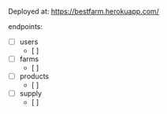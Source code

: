 Deployed at: https://bestfarm.herokuapp.com/

endpoints:
- [ ] users
    - [ ] 
- [ ] farms
    - [ ] 
- [ ] products
    - [ ] 
- [ ] supply
    - [ ] 